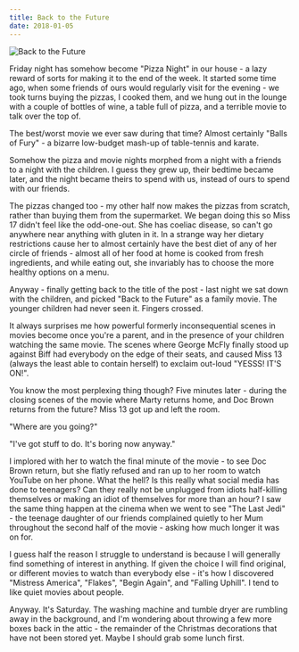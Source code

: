 ```yaml
---
title: Back to the Future
date: 2018-01-05
---
```


![Back to the Future](https://source.unsplash.com/y7GlIdTUOvo/1600x900)

Friday night has somehow become "Pizza Night" in our house - a lazy reward of sorts for making it to the end of the week. It started some time ago, when some friends of ours would regularly visit for the evening - we took turns buying the pizzas, I cooked them, and we hung out in the lounge with a couple of bottles of wine, a table full of pizza, and a terrible movie to talk over the top of.

The best/worst movie we ever saw during that time? Almost certainly "Balls of Fury" - a bizarre low-budget mash-up of table-tennis and karate.

Somehow the pizza and movie nights morphed from a night with a friends to a night with the children. I guess they grew up, their bedtime became later, and the night became theirs to spend with us, instead of ours to spend with our friends.

The pizzas changed too - my other half now makes the pizzas from scratch, rather than buying them from the supermarket. We began doing this so Miss 17 didn't feel like the odd-one-out. She has coeliac disease, so can't go anywhere near anything with gluten in it. In a strange way her dietary restrictions cause her to almost certainly have the best diet of any of her circle of friends - almost all of her food at home is cooked from fresh ingredients, and while eating out, she invariably has to choose the more healthy options on a menu.

Anyway - finally getting back to the title of the post - last night we sat down with the children, and picked "Back to the Future" as a family movie. The younger children had never seen it. Fingers crossed.

It always surprises me how powerful formerly inconsequential scenes in movies become once you're a parent, and in the presence of your children watching the same movie. The scenes where George McFly finally stood up against Biff had everybody on the edge of their seats, and caused Miss 13 (always the least able to contain herself) to exclaim out-loud "YESSS! IT'S ON!".

You know the most perplexing thing though? Five minutes later - during the closing scenes of the movie where Marty returns home, and Doc Brown returns from the future? Miss 13 got up and left the room.

"Where are you going?"

"I've got stuff to do. It's boring now anyway."

I implored with her to watch the final minute of the movie - to see Doc Brown return, but she flatly refused and ran up to her room to watch YouTube on her phone. What the hell? Is this really what social media has done to teenagers? Can they really not be unplugged from idiots half-killing themselves or making an idiot of themselves for more than an hour? I saw the same thing happen at the cinema when we went to see "The Last Jedi" - the teenage daughter of our friends complained quietly to her Mum throughout the second half of the movie - asking how much longer it was on for.

I guess half the reason I struggle to understand is because I will generally find something of interest in anything. If given the choice I will find original, or different movies to watch than everybody else - it's how I discovered "Mistress America", "Flakes", "Begin Again", and "Falling Uphill". I tend to like quiet movies about people.

Anyway. It's Saturday. The washing machine and tumble dryer are rumbling away in the background, and I'm wondering about throwing a few more boxes back in the attic - the remainder of the Christmas decorations that have not been stored yet. Maybe I should grab some lunch first.